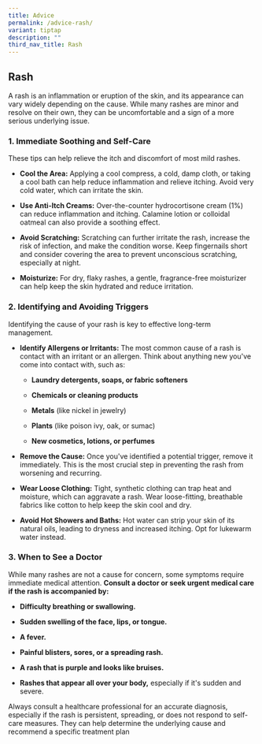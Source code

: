 ```yaml
---
title: Advice
permalink: /advice-rash/
variant: tiptap
description: ""
third_nav_title: Rash
---
```

<h2>Rash</h2>
<p>A rash is an inflammation or eruption of the skin, and its appearance
can vary widely depending on the cause. While many rashes are minor and
resolve on their own, they can be uncomfortable and a sign of a more serious
underlying issue.</p>
<p></p>
<h3>1. Immediate Soothing and Self-Care</h3>
<p></p>
<p>These tips can help relieve the itch and discomfort of most mild rashes.</p>
<ul>
<li>
<p><strong>Cool the Area:</strong> Applying a cool compress, a cold, damp
cloth, or taking a cool bath can help reduce inflammation and relieve itching.
Avoid very cold water, which can irritate the skin.</p>
</li>
<li>
<p><strong>Use Anti-Itch Creams:</strong> Over-the-counter hydrocortisone
cream (1%) can reduce inflammation and itching. Calamine lotion or colloidal
oatmeal can also provide a soothing effect.</p>
</li>
<li>
<p><strong>Avoid Scratching:</strong> Scratching can further irritate the
rash, increase the risk of infection, and make the condition worse. Keep
fingernails short and consider covering the area to prevent unconscious
scratching, especially at night.</p>
</li>
<li>
<p><strong>Moisturize:</strong> For dry, flaky rashes, a gentle, fragrance-free
moisturizer can help keep the skin hydrated and reduce irritation.</p>
</li>
</ul>
<p></p>
<h3>2. Identifying and Avoiding Triggers</h3>
<p></p>
<p>Identifying the cause of your rash is key to effective long-term management.</p>
<ul>
<li>
<p><strong>Identify Allergens or Irritants:</strong> The most common cause
of a rash is contact with an irritant or an allergen. Think about anything
new you've come into contact with, such as:</p>
<ul>
<li>
<p><strong>Laundry detergents, soaps, or fabric softeners</strong>
</p>
</li>
<li>
<p><strong>Chemicals or cleaning products</strong>
</p>
</li>
<li>
<p><strong>Metals</strong> (like nickel in jewelry)</p>
</li>
<li>
<p><strong>Plants</strong> (like poison ivy, oak, or sumac)</p>
</li>
<li>
<p><strong>New cosmetics, lotions, or perfumes</strong>
</p>
<p></p>
</li>
</ul>
</li>
<li>
<p><strong>Remove the Cause:</strong> Once you've identified a potential trigger,
remove it immediately. This is the most crucial step in preventing the
rash from worsening and recurring.</p>
</li>
<li>
<p><strong>Wear Loose Clothing:</strong> Tight, synthetic clothing can trap
heat and moisture, which can aggravate a rash. Wear loose-fitting, breathable
fabrics like cotton to help keep the skin cool and dry.</p>
</li>
<li>
<p><strong>Avoid Hot Showers and Baths:</strong> Hot water can strip your
skin of its natural oils, leading to dryness and increased itching. Opt
for lukewarm water instead.</p>
<p></p>
</li>
</ul>
<h3>3. When to See a Doctor</h3>
<p></p>
<p>While many rashes are not a cause for concern, some symptoms require immediate
medical attention. <strong>Consult a doctor or seek urgent medical care if the rash is accompanied by:</strong>
</p>
<ul>
<li>
<p><strong>Difficulty breathing or swallowing.</strong>
</p>
</li>
<li>
<p><strong>Sudden swelling of the face, lips, or tongue.</strong>
</p>
</li>
<li>
<p><strong>A fever.</strong>
</p>
</li>
<li>
<p><strong>Painful blisters, sores, or a spreading rash.</strong>
</p>
</li>
<li>
<p><strong>A rash that is purple and looks like bruises.</strong>
</p>
</li>
<li>
<p><strong>Rashes that appear all over your body,</strong> especially if it's
sudden and severe.</p>
<p></p>
</li>
</ul>
<p>Always consult a healthcare professional for an accurate diagnosis, especially
if the rash is persistent, spreading, or does not respond to self-care
measures. They can help determine the underlying cause and recommend a
specific treatment plan</p>